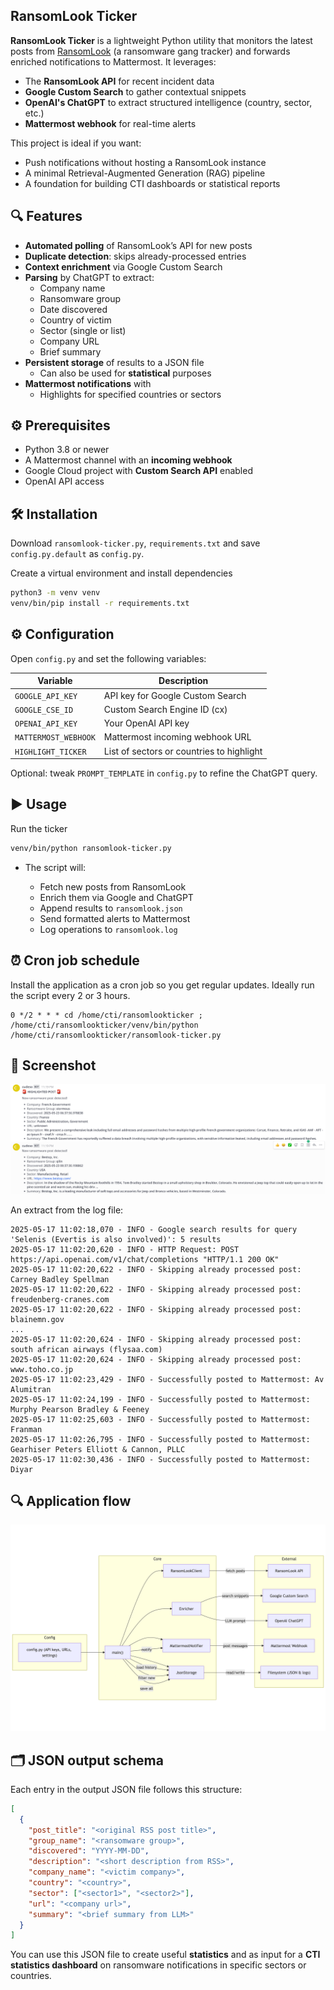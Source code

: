 ## RansomLook Ticker

**RansomLook Ticker** is a lightweight Python utility that monitors the latest posts from [RansomLook](https://www.ransomlook.io/) (a ransomware gang tracker) and forwards enriched notifications to Mattermost. It leverages:

* The **RansomLook API** for recent incident data
* **Google Custom Search** to gather contextual snippets
* **OpenAI's ChatGPT** to extract structured intelligence (country, sector, etc.)
* **Mattermost webhook** for real-time alerts

This project is ideal if you want:

* Push notifications without hosting a RansomLook instance
* A minimal Retrieval-Augmented Generation (RAG) pipeline
* A foundation for building CTI dashboards or statistical reports

## 🔍 Features

* **Automated polling** of RansomLook’s API for new posts
* **Duplicate detection**: skips already-processed entries
* **Context enrichment** via Google Custom Search
* **Parsing** by ChatGPT to extract:
  * Company name
  * Ransomware group
  * Date discovered
  * Country of victim
  * Sector (single or list)
  * Company URL
  * Brief summary
* **Persistent storage** of results to a JSON file
  * Can also be used for **statistical** purposes
* **Mattermost notifications** with
  * Highlights for specified countries or sectors

## ⚙️ Prerequisites

* Python 3.8 or newer
* A Mattermost channel with an **incoming webhook**
* Google Cloud project with **Custom Search API** enabled
* OpenAI API access

## 🛠️ Installation

Download `ransomlook-ticker.py`, `requirements.txt` and save `config.py.default` as `config.py`.

Create a virtual environment and install dependencies
```bash
python3 -m venv venv
venv/bin/pip install -r requirements.txt
```

## ⚙️ Configuration

Open `config.py` and set the following variables:

   | Variable                 | Description                                  |
   | ------------------------ | -------------------------------------------- |
   | `GOOGLE_API_KEY`         | API key for Google Custom Search             |
   | `GOOGLE_CSE_ID`          | Custom Search Engine ID (cx)                 |
   | `OPENAI_API_KEY`         | Your OpenAI API key                          |
   | `MATTERMOST_WEBHOOK`     | Mattermost incoming webhook URL              |
   | `HIGHLIGHT_TICKER`       | List of sectors or countries to highlight    |

Optional: tweak `PROMPT_TEMPLATE` in `config.py` to refine the ChatGPT query.

## ▶️ Usage

Run the ticker
```bash
venv/bin/python ransomlook-ticker.py
```

* The script will:

  * Fetch new posts from RansomLook
  * Enrich them via Google and ChatGPT
  * Append results to `ransomlook.json`
  * Send formatted alerts to Mattermost
  * Log operations to `ransomlook.log`

## ⏰ Cron job schedule

Install the application as a cron job so you get regular updates. Ideally run the script every 2 or 3 hours.

```
0 */2 * * * cd /home/cti/ransomlookticker ; /home/cti/ransomlookticker/venv/bin/python /home/cti/ransomlookticker/ransomlook-ticker.py
```

## 📸 Screenshot

![screenshot.png](screenshot.png)

An extract from the log file:

```
2025-05-17 11:02:18,070 - INFO - Google search results for query 'Selenis (Evertis is also involved)': 5 results
2025-05-17 11:02:20,620 - INFO - HTTP Request: POST https://api.openai.com/v1/chat/completions "HTTP/1.1 200 OK"
2025-05-17 11:02:20,622 - INFO - Skipping already processed post: Carney Badley Spellman
2025-05-17 11:02:20,622 - INFO - Skipping already processed post: freudenberg-cranes.com
2025-05-17 11:02:20,622 - INFO - Skipping already processed post: blainemn.gov
...
2025-05-17 11:02:20,624 - INFO - Skipping already processed post: south african airways (flysaa.com)
2025-05-17 11:02:20,624 - INFO - Skipping already processed post: www.toho.co.jp
2025-05-17 11:02:23,429 - INFO - Successfully posted to Mattermost: Av Alumitran
2025-05-17 11:02:24,199 - INFO - Successfully posted to Mattermost: Murphy Pearson Bradley & Feeney
2025-05-17 11:02:25,603 - INFO - Successfully posted to Mattermost: Franman
2025-05-17 11:02:26,795 - INFO - Successfully posted to Mattermost: Gearhiser Peters Elliott & Cannon, PLLC
2025-05-17 11:02:30,436 - INFO - Successfully posted to Mattermost: Diyar
```

## 🔍 Application flow

![ransomlook-ticker.png](ransomlook-ticker.png)

## 🗂️ JSON output schema

Each entry in the output JSON file follows this structure:

```json
[
  {
    "post_title": "<original RSS post title>",
    "group_name": "<ransomware group>",
    "discovered": "YYYY-MM-DD",
    "description": "<short description from RSS>",
    "company_name": "<victim company>",
    "country": "<country>",
    "sector": ["<sector1>", "<sector2>"],
    "url": "<company url>",
    "summary": "<brief summary from LLM>"
  }
]
```

You can use this JSON file to create useful **statistics** and as input for a **CTI statistics dashboard** on ransomware notifications in specific sectors or countries.
